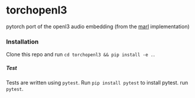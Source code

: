 # torchopenl3

pytorch port of the openl3 audio embedding (from the [marl](https://github.com/marl/openl3) implementation)

### Installation

Clone this repo and run `cd torchopenl3 && pip install -e .`.


##### Test

Tests are written using `pytest`. Run `pip install pytest` to install pytest.
run `pytest`.